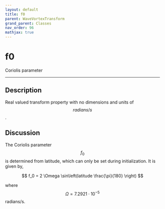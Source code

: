 ```yaml
---
layout: default
title: f0
parent: WaveVortexTransform
grand_parent: Classes
nav_order: 96
mathjax: true
---
```


#  f0

Coriolis parameter


---

## Description
Real valued transform property with no dimensions and units of $$radians/s$$.

## Discussion

The Coriolis parameter $$f_0$$ is determined from latitude, which can only be set during initialization. It is given by,

$$
f_0 = 2 \Omega \sin\left(latitude \frac{\pi}{180} \right)
$$

where $$\Omega = 7.2921 \cdot 10^{-5}$$ radians/s.


